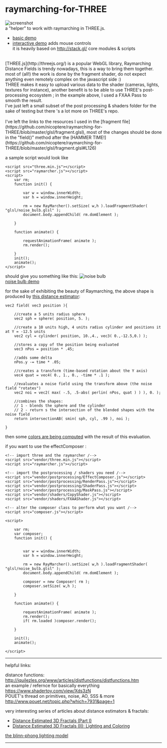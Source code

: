 # raymarching-for-THREE
![screenshot](https://rawgit.com/nicoptere/raymarching-for-THREE/master/img/cover.jpg)
<br/>
a "helper" to work with raymarching in THREE.js.
* [basic demo](https://rawgit.com/nicoptere/raymarching-for-THREE/master/index.html)<br>
* [interactive demo](https://rawgit.com/nicoptere/raymarching-for-THREE/master/interactive.html) adds mouse controls<br>
it is heavily based on http://stack.gl/ core modules & scripts<br>
<br>
[THREE.js](http://threejs.org/) is a popular WebGL library, Raymarching Distance Fields is trendy nowadays, this is a way to bring them together. most of (all!) the work is done by the fragment shader, do not expect anything even remotely complex on the javascript side :)<br>
THREE makes it easy to upload various data to the shader (cameras, lights, textures for instance), another benefit is to be able to use THREE's post-processing ecosystem ; in the example above, I used a FXAA Pass to smooth the result. <br>
I've just left a small subset of the post processing & shaders folder for the sake of testing but there 's a lot more on THREE's repo.<br>
<br>
I've left the links to the resources I used in the [fragment file](https://github.com/nicoptere/raymarching-for-THREE/blob/master/glsl/fragment.glsl), most of the changes should be done in the "field()" method after the [HAMMER TIME!](https://github.com/nicoptere/raymarching-for-THREE/blob/master/glsl/fragment.glsl#L126)

a sample script would look like

    <script src="three.min.js"></script>
    <script src="raymarcher.js"></script>
    <script>
        var rm;
        function init() {

            var w = window.innerWidth;
            var h = window.innerHeight;

            rm = new RayMarcher().setSize( w,h ).loadFragmentShader( "glsl/noise_bulb.glsl" );
            document.body.appendChild( rm.domElement );

        }

        function animate() {

            requestAnimationFrame( animate );
            rm.render();

        }
        init();
        animate();
    </script>

should give you something like this:
![noise bulb](https://cdn.rawgit.com/nicoptere/raymarching-for-THREE/master/img/noise_bulb.jpg)<br>
[noise bulb demo](https://rawgit.com/nicoptere/raymarching-for-THREE/master/noise_bulb.html)<br>

for the sake of exhibiting the beauty of Raymarching, the above shape is produced by [this distance estimator](https://github.com/nicoptere/raymarching-for-THREE/blob/master/glsl/noise_bulb.glsl#L171-L186):

    vec2 field( vec3 position ){

        //create a 5 units radius sphere
        vec2 sph = sphere( position, 5. );

        //create a 10 units high, 4 units radius cylinder and positions it at Y = -12.5 units
        vec2 cyl = cylinder( position, 10.,4., vec3( 0.,-12.5,0.) );

        //stores a copy of the position being evaluated
        vec3 nPos = position * .45;

        //adds some delta
        nPos.y -= time * .05;

        //creates a transform (time-based rotation about the Y axis)
        vec4 quat = vec4( 0., 1., 0., -time * .1 );

        //evaluates a noise field using the transform above (the noise field "rotates")
        vec2 noi = vec2( max( -.5, .5-abs( perlin( nPos, quat ) ) ), 0. );

        //combines the shapes:
        // 1 - blends the sphere and the cylinder
        // 2 - return s the intersection of the blended shapes with the noise field
        return intersectionAB( smin( sph, cyl, .99 ), noi );

    }

then some [colors are being computed](https://github.com/nicoptere/raymarching-for-THREE/blob/master/glsl/noise_bulb.glsl#L270-L286) with the result of this evaluation.

if you want to use the effectComposer :

    <!-- import three and the raymarcher /-->
    <script src="vendor/three.min.js"></script>
    <script src="raymarcher.js"></script>

    <!-- import the postprocessing / shaders you need /-->
    <script src="vendor/postprocessing/EffectComposer.js"></script>
    <script src="vendor/postprocessing/RenderPass.js"></script>
    <script src="vendor/postprocessing/ShaderPass.js"></script>
    <script src="vendor/postprocessing/MaskPass.js"></script>
    <script src="vendor/shaders/CopyShader.js"></script>
    <script src="vendor/shaders/FXAAShader.js"></script>

    <!-- alter the composer class to perform what you want /-->
    <script src="composer.js"></script>

    <script>

        var rm;
        var composer;
        function init() {


            var w = window.innerWidth;
            var h = window.innerHeight;

            rm = new RayMarcher().setSize( w,h ).loadFragmentShader( "glsl/noise_bulb.glsl" );
            document.body.appendChild( rm.domElement );

            composer = new Composer( rm );
            composer.setSize( w,h );

        }

        function animate() {

            requestAnimationFrame( animate );
            rm.render();
            if( rm.loaded )composer.render();

        }

        init();
        animate();

    </script>

<hr>
helpful links:<br>

distance functions: http://iquilezles.org/www/articles/distfunctions/distfunctions.htm<br>
an example / refernce for basically everything https://www.shadertoy.com/view/Xds3zN<br>
POUET's thread on primitives, noise, AO, SSS & more http://www.pouet.net/topic.php?which=7931&page=1<br>

very interesting series of articles about distance estimators & fractals:
* [Distance Estimated 3D Fractals (Part I)](http://blog.hvidtfeldts.net/index.php/2011/06/distance-estimated-3d-fractals-part-i/)
* [Distance Estimated 3D Fractals (II): Lighting and Coloring](http://blog.hvidtfeldts.net/index.php/2011/08/distance-estimated-3d-fractals-ii-lighting-and-coloring/)


[the blinn-phong lighting model](https://en.wikipedia.org/wiki/Blinn%E2%80%93Phong_shading_model)

<hr>
